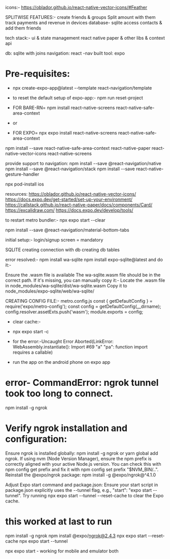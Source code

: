 icons:-
https://oblador.github.io/react-native-vector-icons/#Feather

SPLITWISE FEATURES:- 
create friends & groups
Split amount with them
track payments and revenue
in devices database- sqlite
access contacts & add them friends

tech stack:-
ui & state management
react native paper & other libs & context api

db: sqlite with joins
navigation: react -nav
built tool: expo

# Pre-requisites:
- npx create-expo-app@latest --template react-navigation/template

- to reset the default setup of expo-app:- 
npm run reset-project


- FOR BARE-RN= npm install react-native-screens react-native-safe-area-context
- or
- FOR EXPO= npx expo install react-native-screens react-native-safe-area-context

npm install --save react-native-safe-area-context react-native-paper react-native-vector-icons react-native-screens

provide support to navigation:
npm install --save @react-navigation/native
npm install --save @react-navigation/stack
npm install --save react-native-gesture-handler


npx pod-install ios

resources:
https://oblador.github.io/react-native-vector-icons/
https://docs.expo.dev/get-started/set-up-your-environment/
https://callstack.github.io/react-native-paper/docs/components/Card/
https://excalidraw.com/
https://docs.expo.dev/develop/tools/


to restart metro bundler:-
npx expo start --clear

npm install --save @react-navigation/material-bottom-tabs

initial setup:-
login/signup screen = mandatory

SQLITE
creating connection with db
creating db tables

error resolved:-
npm install wa-sqlite
npm install expo-sqlite@latest
and do it:-

Ensure the .wasm file is available The wa-sqlite.wasm file should be in the correct path. If it's missing, you can manually copy it:-
Locate the .wasm file in node_modules/wa-sqlite/dist/wa-sqlite.wasm
Copy it to node_modules/expo-sqlite/web/wa-sqlite/

CREATING CONFIG FILE:- metro.config.js
const { getDefaultConfig } = require('expo/metro-config');
const config = getDefaultConfig(__dirname);
config.resolver.assetExts.push('wasm');
module.exports = config;


- clear cache:-
- npx expo start -c

- for the error:-Uncaught Error
Aborted(LinkError: WebAssembly.instantiate(): Import #69 "a" "pa": function import requires a callable)
- run the app on the android phone on expo app

# error- CommandError: ngrok tunnel took too long to connect.
npm install -g ngrok

# Verify ngrok installation and configuration:
Ensure ngrok is installed globally: npm install -g ngrok or yarn global add ngrok.
If using nvm (Node Version Manager), ensure the npm prefix is correctly aligned with your active Node.js version. You can check this with npm config get prefix and fix it with npm config set prefix "$NVM_BIN/..".
Reinstall the @expo/ngrok package: npm install -g @expo/ngrok@^4.1.0

Adjust Expo start command and package.json:
Ensure your start script in package.json explicitly uses the --tunnel flag, e.g., "start": "expo start --tunnel".
Try running npx expo start --tunnel --reset-cache to clear the Expo cache.

# this worked at last to run 
npm install -g ngrok
npm install @expo/ngrok@2.4.3
npx expo start --reset-cache
npx expo start --tunnel

npx expo start - working for mobile and emulator both

